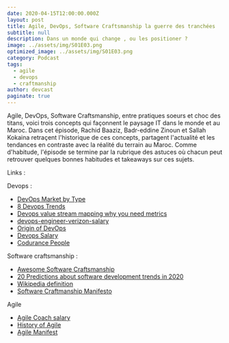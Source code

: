 ```yaml
---
date: 2020-04-15T12:00:00.000Z
layout: post
title: Agile, DevOps, Software Craftsmanship la guerre des tranchées
subtitle: null
description: Dans un monde qui change , ou les positioner ?
image: ../assets/img/S01E03.png
optimized_image: ../assets/img/S01E03.png
category: Podcast
tags:
  - agile
  - devops
  - craftmanship
author: devcast
paginate: true
---
```

Agile, DevOps, Software Craftsmanship, entre pratiques soeurs et choc des titans, voici trois concepts qui façonnent le paysage IT dans le monde et au Maroc. Dans cet épisode, Rachid Baaziz, Badr-eddine Zinoun et Sallah Kokaina retraçent l'historique de ces concepts, partagent l'actualité et les tendances en contraste avec la réalité du terrain au Maroc. Comme d'habitude, l'épisode se termine par la rubrique des astuces où chacun peut retrouver quelques bonnes habitudes et takeaways sur ces sujets.

Links :

Devops :  

*   [DevOps Market by Type](https://www.marketsandmarkets.com/Market-Reports/devops-824.html?gclid=Cj0KCQjwjoH0BRD6ARIsAEWO9DuXtsPDAsoIKJwcEPinfF3_PoMfkkKmie7CdaKZ4SmwdsYmFb30slgaAtA_EALw_wcB)
*   [8 Devops Trends](https://dzone.com/articles/8-devops-trends-to-know-in-2020)
*   [Devops value stream mapping why you need metrics](https://techbeacon.com/devops/devops-value-stream-mapping-why-you-need-metrics)
*   [devops-engineer-verizon-salary](https://www.glassdoor.com/Salaries/devops-engineer-verizon-salary-SRCH_KO0,15_KE16,23.htm)
*   [Origin of DevOps](https://bugwolf.com/blog/the-origin-of-devops)
*   [Devops Salary](https://www.glassdoor.com/Salaries/devops-engineer-verizon-salary-SRCH_KO0,15_KE16,23.htm)
*   [Codurance People]( https://codurance.com/about-us/our-people/)

Software craftsmanship : 

*   [Awesome Software Craftsmanship](https://github.com/benas/awesome-software-craftsmanship/blob/master/README.md)
*   [20 Predictions about software development trends in 2020](https://towardsdatascience.com/20-predictions-about-software-development-trends-in-2020-afb8b110d9a0)
*   [Wikipedia definition](https://en.wikipedia.org/wiki/Software_craftsmanship)
*   [Software Craftmanship Manifesto](https://manifesto.softwarecraftsmanship.org)

Agile 

*   [Agile Coach salary](https://www.payscale.com/research/US/Job=Agile_Coach/Salary)
*   [History of Agile](https://study.com/academy/lesson/the-history-of-agile.html)
*   [Agile Manifest](http://agilemanifesto.org)